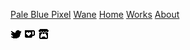 <a href="../works/paleblue.html">Pale Blue Pixel</a>
<a href="../works/wane.html">Wane</a>
<a href="../index.html">Home</a>
<a href="../works.html">Works</a>
<a href="../about.html">About</a>
<div id="icons">
    <a href="https://www.twitter.com/alllenski" target="_blank"><img src="img/icons/Twitter.png""></a>
    <a href="https://ko-fi.com/allenski" target="_blank"><img src="img/icons/KoFi.png""></a>
    <a href="https://allenski.itch.io/" target="_blank"><img src="img/icons/itchio.png""></a>
</div>